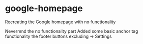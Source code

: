 # google-homepage
Recreating the Google homepage with no functionality 

Nevermnd the no functionality part
Added some basic anchor tag functionality the footer buttons excluding -> Settings